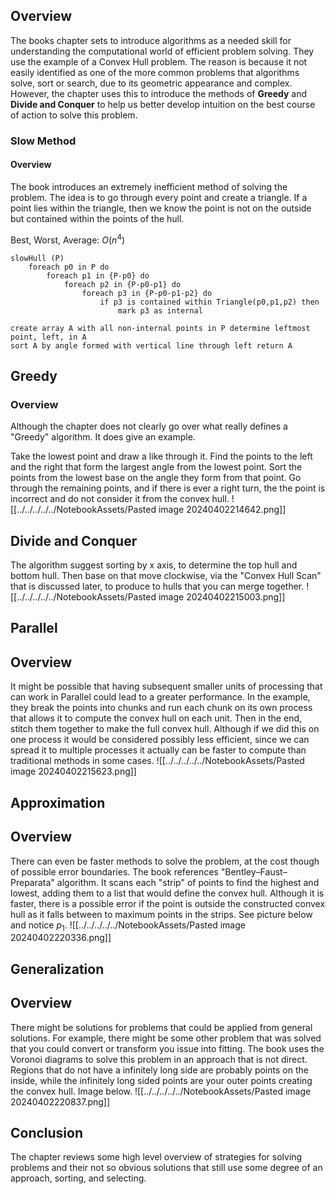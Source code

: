 ## Overview
The books chapter sets to introduce algorithms as a needed skill for understanding the computational world of efficient problem solving. They use the example of a Convex Hull problem. The reason is because it not easily identified as one of the more common problems that algorithms solve, sort or search, due to its geometric appearance and complex. However, the chapter uses this to introduce the methods of **Greedy** and **Divide and Conquer** to help us better develop intuition on the best course of action to solve this problem. 

### Slow Method
#### Overview
The book introduces an extremely inefficient method of solving the problem. The idea is to go through every point and create a triangle. If a point lies within the triangle, then we know the point is not on the outside but contained within the points of the hull. 

Best, Worst, Average: $O(n^4)$
```sudo_code
slowHull (P)  
    foreach p0 in P do
        foreach p1 in {P-p0} do
            foreach p2 in {P-p0-p1} do
                foreach p3 in {P-p0-p1-p2} do  
                    if p3 is contained within Triangle(p0,p1,p2) then
                        mark p3 as internal

create array A with all non-internal points in P determine leftmost point, left, in A  
sort A by angle formed with vertical line through left return A
```

## Greedy
### Overview
Although the chapter does not clearly go over what really defines a "Greedy" algorithm. It does give an example.

Take the lowest point and draw a like through it. Find the points to the left and the right that form the largest angle from the lowest point. Sort the points from the lowest base on the angle they form from that point. Go through the remaining points, and if there is ever a right turn, the the point is incorrect and do not consider it from the convex hull.
![[../../../../../NotebookAssets/Pasted image 20240402214642.png]]

## Divide and Conquer
The algorithm suggest sorting by x axis, to determine the top hull and bottom hull. Then base on that move clockwise, via the "Convex Hull Scan" that is discussed later, to produce to hulls that you can merge together.
![[../../../../../NotebookAssets/Pasted image 20240402215003.png]]

## Parallel
## Overview
It might be possible that having subsequent smaller units of processing that can work in Parallel could lead to a greater performance. In the example, they break the points into chunks and run each chunk on its own process that allows it to compute the convex hull on each unit. Then in the end, stitch them together to make the full convex hull. Although if we did this on one process it would be considered possibly less efficient, since we can spread it to multiple processes it actually can be faster to compute than traditional methods in some cases. 
![[../../../../../NotebookAssets/Pasted image 20240402215623.png]]

## Approximation
## Overview
There can even be faster methods to solve the problem, at the cost though of possible error boundaries. The book references "Bentley–Faust–Preparata" algorithm. It scans each "strip" of points to find the highest and lowest, adding them to a list that would define the convex hull. Although it is faster, there is a possible error if the point is outside the constructed convex hull as it falls between to maximum points in the strips. See picture below and notice $p_1$.
![[../../../../../NotebookAssets/Pasted image 20240402220336.png]]

## Generalization
## Overview
There might be solutions for problems that could be applied from general solutions. For example, there might be some other problem that was solved that you could convert or transform you issue into fitting. The book uses the Voronoi diagrams to solve this problem in an approach that is not direct. Regions that do not have a infinitely long side are probably points on the inside, while the infinitely long sided points are your outer points creating the convex hull. Image below.
![[../../../../../NotebookAssets/Pasted image 20240402220837.png]]

## Conclusion
The chapter reviews some high level overview of strategies for solving problems and their not so obvious solutions that still use some degree of an approach, sorting, and selecting. 